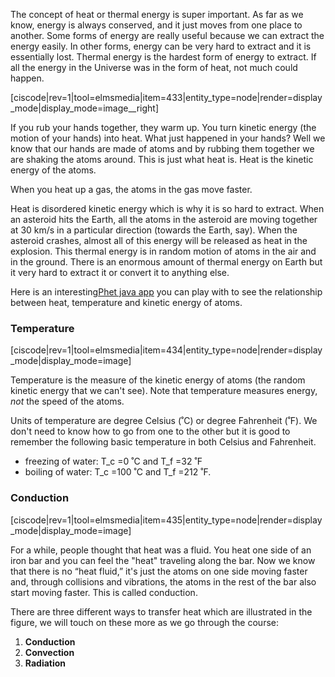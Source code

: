 The concept of heat or thermal energy is super important. As far as we know, energy is always conserved, and it just moves from one place to another. Some forms of energy are really useful because we can extract the energy easily. In other forms, energy can be very hard to extract and it is essentially lost. Thermal energy is the hardest form of energy to extract. If all the energy in the Universe was in the form of heat, not much could happen.

[ciscode|rev=1|tool=elmsmedia|item=433|entity_type=node|render=display_mode|display_mode=image__right]

If you rub your hands together, they warm up. You turn kinetic energy \(the motion of your hands\) into heat. What just happened in your hands? Well we know that our hands are made of atoms and by rubbing them together we are shaking the atoms around. This is just what heat is. Heat is the kinetic energy of the atoms.

When you heat up a gas, the atoms in the gas move faster.

Heat is disordered kinetic energy which is why it is so hard to extract. When an asteroid hits the Earth, all the atoms in the asteroid are moving together at 30 km/s in a particular direction \(towards the Earth, say\). When the asteroid crashes, almost all of this energy will be released as heat in the explosion. This thermal energy is in random motion of atoms in the air and in the ground. There is an enormous amount of thermal energy on Earth but it very hard to extract it or convert it to anything else.

Here is an interesting[Phet java app](https://phet.colorado.edu/sims/ideal-gas/gas-properties_en.jnlp
) you can play with to see the relationship between heat, temperature and kinetic energy of atoms. 

### Temperature

[ciscode|rev=1|tool=elmsmedia|item=434|entity_type=node|render=display_mode|display_mode=image]

Temperature is the measure of the kinetic energy of atoms \(the random kinetic energy that we can't see\). Note that temperature measures energy, _not_ the speed of the atoms.

Units of temperature are degree Celsius \(˚C\) or degree Fahrenheit \(˚F\). We don't need to know how to go from one to the other but it is good to remember the following basic temperature in both Celsius and Fahrenheit.

* freezing of water: <lrn-math>T\_c =0 </lrn-math> ˚C and <lrn-math>T\_f =32 </lrn-math> ˚F
* boiling of water: <lrn-math> T\_c =100</lrn-math> ˚C and <lrn-math> T\_f =212</lrn-math> ˚F.

### Conduction

[ciscode|rev=1|tool=elmsmedia|item=435|entity_type=node|render=display_mode|display_mode=image]

For a while, people thought that heat was a fluid. You heat one side of an iron bar and you can feel the "heat" traveling along the bar. Now we know that there is no “heat fluid,” it's just the atoms on one side moving faster and, through collisions and vibrations, the atoms in the rest of the bar also start moving faster. This is called conduction.

There are three different ways to transfer heat which are illustrated in the figure, we will touch on these more as we go through the course:

1. **Conduction**
2. **Convection**
3. **Radiation**



